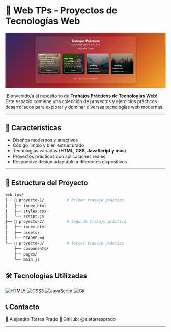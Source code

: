 # 🌟 Web TPs - Proyectos de Tecnologías Web
![Hola Mundo!](https://github.com/aletorresprado/web-tps/blob/main/imgReadme.png)

¡Bienvenido/a al repositorio de **Trabajos Prácticos de Tecnologías Web**!  
Este espacio contiene una colección de proyectos y ejercicios prácticos desarrollados para explorar y dominar diversas tecnologías web modernas.

---

## 🚀 Características
- Diseños modernos y atractivos  
- Código limpio y bien estructurado  
- Tecnologías variadas (**HTML, CSS, JavaScript y más**)  
- Proyectos prácticos con aplicaciones reales  
- Responsive design adaptable a diferentes dispositivos  

---

## 📂 Estructura del Proyecto
```bash
web-tps/
├── 📁 proyecto-1/          # Primer trabajo práctico
│   ├── index.html
│   ├── styles.css
│   └── script.js
├── 📁 proyecto-2/          # Segundo trabajo práctico
│   ├── index.html
│   ├── assets/
│   └── README.md
└── 📁 proyecto-3/          # Tercer trabajo práctico
    ├── components/
    ├── pages/
    └── main.js

```

## 🛠️ Tecnologías Utilizadas

![HTML5](https://img.shields.io/badge/HTML5-E34F26?style=flat&logo=html5&logoColor=white)
![CSS3](https://img.shields.io/badge/CSS3-1572B6?style=flat&logo=css3&logoColor=white)
![JavaScript](https://img.shields.io/badge/JavaScript-F7DF1E?style=flat&logo=javascript&logoColor=black)
![Git](https://img.shields.io/badge/Git-F05032?style=flat&logo=git&logoColor=white)

## 📞 Contacto

👤 Alejandro Torres Prado
🔗 GitHub: @aletorresprado

---